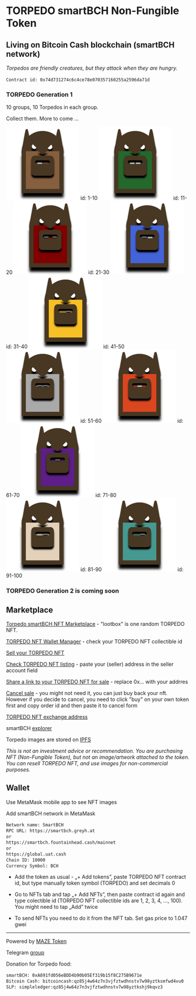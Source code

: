 # TORPEDO smartBCH Non-Fungible Token

## Living on Bitcoin Cash blockchain (smartBCH network)

_Torpedos are friendly creatures, but they attack when they are hungry._

`Contract id: 0x74d731274c6c4ce78e070357160255a2596da71d`

### TORPEDO Generation 1

10 groups, 10 Torpedos in each group.

Collect them. More to come ...

![Torpedo1](img/torpedoG1200/torpedo1.png) id: 1-10
![Torpedo1](img/torpedoG1200/torpedo2.png) id: 11-20
![Torpedo1](img/torpedoG1200/torpedo3.png) id: 21-30
![Torpedo1](img/torpedoG1200/torpedo4.png) id: 31-40
![Torpedo1](img/torpedoG1200/torpedo5.png) id: 41-50
![Torpedo1](img/torpedoG1200/torpedo8.png) id: 51-60
![Torpedo1](img/torpedoG1200/torpedo6.png) id: 61-70
![Torpedo1](img/torpedoG1200/torpedo7.png) id: 71-80
![Torpedo1](img/torpedoG1200/torpedo9.png) id: 81-90
![Torpedo1](img/torpedoG1200/torpedo10.png) id: 91-100

### TORPEDO Generation 2 is coming soon

## Marketplace

[Torpedo smartBCH NFT Marketplace](https://ba.net/torpedo) - "lootbox" is one random TORPEDO NFT.

[TORPEDO NFT Wallet Manager](https://ba.net/torpedo/nft/wallet.html) - check your TORPEDO NFT collectible id

[Sell your TORPEDO NFT](https://ba.net/torpedo/sell.html)

[Check TORPEDO NFT listing](https://ba.net/torpedo) - paste your (seller) address in the seller account field

[Share a link to your TORPEDO NFT for sale](https://ba.net/torpedo/share.html?seller=0xA891fd056eBDD4b90b05Ef319b15f8C275B9671e) - replace 0x... with your addrres

[Cancel sale](https://ba.net/torpedo/cancel.html) - you might not need it, you can just buy back your nft. However if you decide to cancel, you need to click "buy" on your own token first and copy order id and then paste it to cancel form

[TORPEDO NFT exchange address](https://www.smartscan.cash/address/0x4DF941C3356DA878D07E18906fCcd4FBc48eeD58)

smartBCH [explorer](https://www.smartscan.cash/address/0x74d731274C6c4ce78E070357160255A2596DA71d)

Torpedo images are stored on [IPFS](https://ipfs.io) 

_This is not an investment advice or recommendation. You are purchasing NFT (Non-Fungible Token), but not an image/artwork attached to the token. You can resell TORPEDO NFT, and use images for non-commercial purposes._

## Wallet

Use MetaMask mobile app to see NFT images

Add smartBCH network in MetaMask

```
Network name: SmartBCH
RPC URL: https://smartbch.greyh.at
or
https://smartbch.fountainhead.cash/mainnet
or
https://global.uat.cash
Chain ID: 10000
Currency Symbol: BCH
```

- Add the token as usual - „+ Add tokens”, paste TORPEDO NFT contract id, but type manually token symbol (TORPEDO) and set decimals 0

- Go to NFTs tab and tap „+ Add NFTs”, then paste contract id again and type colectible id (TORPEDO NFT collectible ids are 1, 2, 3, 4, …, 100). You might need to tap „Add” twice

- To send NFTs you need to do it from the NFT tab. Set gas price to 1.047 gwei

---------------------------------------------------------------------

Powered by [MAZE Token](https://mazetoken.github.io)

Telegram [group](https://t.me/mazetokens)

Donation for Torpedo food:

```
smartBCH: 0xA891fd056eBDD4b90b05Ef319b15f8C275B9671e
Bitcoin Cash: bitcoincash:qz85j4w64z7n3vjfztwdhnstv7w98yztksmfwd4vu0
SLP: simpleledger:qz85j4w64z7n3vjfztwdhnstv7w98yztkshj9kqvz3
```